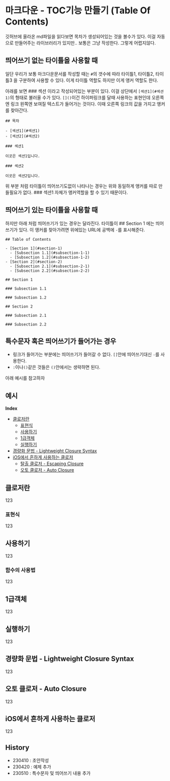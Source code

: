 # 마크다운 - TOC기능 만들기 (Table Of Contents)

깃허브에 올라온 md파일을 읽다보면 목차가 생성되어있는 것을 볼수가 있다. 이걸 자동으로 만들어주는 라이브러리가 있지만.. 
보통은 그냥 작성한다. 그렇게 어렵지않다.


## 띄어쓰기 없는 타이틀을 사용할 때
일단 우리가 보통 마크다운문서를 작성할 때는 `#`의 갯수에 따라 타이틀1, 타이틀2, 타이틀3 을 구분하여 사용할 수 있다.
이게 타이틀 역할도 하지만 이게 앵커 역할도 한다. 

아래를 보면 ### 섹션 이라고 작성되어있는 부분이 있다. 이걸 상단에서 `[섹션1](#섹션1)`의 형태로 불러올 수가 있다. 
`[]()`이건 하이퍼링크를 달때 사용하는 표현인데 오른쪽엔 링크 왼쪽엔 보여질 텍스트가 들어가는 것이다. 이때 오른쪽 링크의 값을 가지고 앵커를 찾아간다.  
```
## 목차

- [섹션1](#섹션1)
- [섹션2](#섹션2)

### 섹션1

이곳은 섹션1입니다.

### 섹션2

이곳은 섹션2입니다.
```
위 부분 처럼 타이틀이  띄어쓰기도없이 나타나는 경우는 위와 동일하게 앵커를 따로 만들필요가 없다. ### 섹션1 자체가 앵커역할을 할 수 있기 때문이다.  


## 띄어쓰기 있는 타이틀을 사용할 때


하지만 아래 처럼 띄어쓰기가 있는 경우는 달라진다. 
타이틀이 ## Section 1 에는 띄어쓰기가 있다. 이 앵커를 찾아가려면 위에있는 URL에 공백에 `-`를 표시해준다. 

```
## Table of Contents

- [Section 1](#section-1)
  - [Subsection 1.1](#subsection-1-1)
  - [Subsection 1.2](#subsection-1-2)
- [Section 2](#section-2)
  - [Subsection 2.1](#subsection-2-1)
  - [Subsection 2.2](#subsection-2-2)

## Section 1

### Subsection 1.1

### Subsection 1.2

## Section 2

### Subsection 2.1

### Subsection 2.2
```

## 특수문자 혹은 띄어쓰기가 들어가는 경우

- 링크가 들어가는 부분에는 띄어쓰기가 들어갈 수 없다. `[]`안에 띄어쓰기대신 `-`를 사용한다.
- `:`이나`()`같은 것들은 `()`안에서는 생략하면 된다.

아래 예시를 참고하자

## 예시

**Index**
- [클로저란](#클로저란)
    - [표현식](#표현식)
    - [사용하기](#사용하기)
    - [1급객체](#1급객체)
    - [실행하기](#실행하기)
- [경량화 문법 - Lightweight Closure Syntax](#경량화-문법---lightweight-closure-syntax)
- [iOS에서 흔하게 사용하는 클로저](#iOS에서흔하게-사용하는-클로저)
    - [탈출 클로저 - Escaping Closure](#탈출-클로저---Escaping-Closure)
    - [오토 클로저 - Auto Closure](#오토-클로저---Auto-Closure)

## 클로저란
123
### 표현식
123
## 사용하기
123
### 함수의 사용법
123
## 1급객체
123
## 실행하기
123

## 경량화 문법 - Lightweight Closure Syntax
123
## 오토 클로저 - Auto Closure
123
## iOS에서 흔하게 사용하는 클로저
123


## History 
- 230410 : 초안작성
- 230420 : 예제 추가
- 230510 : 특수문자 및 띄어쓰기 내용 추가
 
